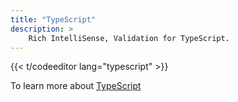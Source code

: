 ```yaml
---
title: "TypeScript"
description: >
    Rich IntelliSense, Validation for TypeScript.
---
```


{{<  t/codeeditor lang="typescript" >}}

To learn more about [TypeScript](http://www.typescriptlang.org/)
